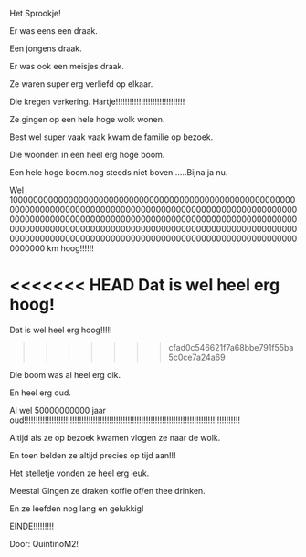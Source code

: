 Het Sprookje!

Er was eens een draak.

Een jongens draak.

Er was ook een meisjes draak.

Ze waren super erg verliefd op elkaar.

Die kregen verkering. Hartje!!!!!!!!!!!!!!!!!!!!!!!!!!!!!!

Ze gingen op een hele hoge wolk wonen.

Best wel super vaak vaak kwam de familie op bezoek.

Die woonden in een heel erg hoge boom.

Een hele hoge boom.nog steeds niet boven......Bijna ja nu.

Wel 1000000000000000000000000000000000000000000000000000000000000000000000000000000000000000000000000000000000000000000000000000000000000000000000000000000000000000000000000000000000000000000000000000000000000000000000000000000000000000000000000000000000000000000000000000000000000000000000000000 km hoog!!!!!!

<<<<<<< HEAD
Dat is wel heel erg hoog!
=======
Dat is wel heel erg hoog!!!!!
>>>>>>> cfad0c546621f7a68bbe791f55ba5c0ce7a24a69

Die boom was al heel erg dik.

En heel erg oud.

Al wel 50000000000 jaar oud!!!!!!!!!!!!!!!!!!!!!!!!!!!!!!!!!!!!!!!!!!!!!!!!!!!!!!!!!!!!!!!!!!!!!!!!!!!!!!!!!!!!!!!!!!!!!!

Altijd als ze op bezoek kwamen vlogen ze naar de wolk.

En toen belden ze altijd precies op tijd aan!!!

Het stelletje vonden ze heel erg leuk.

Meestal Gingen ze draken koffie of/en thee drinken.

En ze leefden nog lang en gelukkig!

EINDE!!!!!!!!!

Door: QuintinoM2!